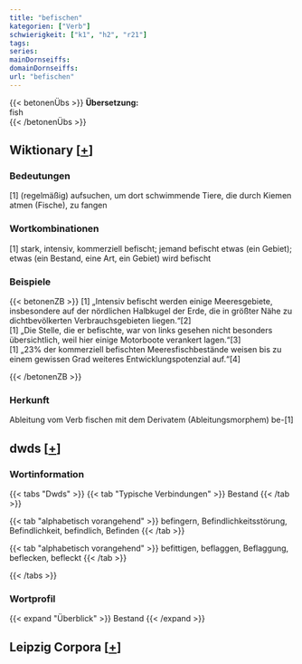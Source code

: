 ```yaml
---
title: "befischen"
kategorien: ["Verb"]
schwierigkeit: ["k1", "h2", "r21"]
tags:
series:
mainDornseiffs:
domainDornseiffs:
url: "befischen"
---
```


{{< betonenÜbs >}}
**Übersetzung:**  
fish  
{{< /betonenÜbs >}}

## Wiktionary [[+](https://de.wiktionary.org/wiki/befischen)]

### Bedeutungen
[1] (regelmäßig) aufsuchen, um dort schwimmende Tiere, die durch Kiemen atmen (Fische), zu fangen  

### Wortkombinationen
[1] stark, intensiv, kommerziell befischt; jemand befischt etwas (ein Gebiet); etwas (ein Bestand, eine Art, ein Gebiet) wird befischt  

### Beispiele
{{< betonenZB >}}
[1] „Intensiv befischt werden einige Meeresgebiete, insbesondere auf der nördlichen Halbkugel der Erde, die in größter Nähe zu dichtbevölkerten Verbrauchsgebieten liegen.“[2]  
[1] „Die Stelle, die er befischte, war von links gesehen nicht besonders übersichtlich, weil hier einige Motorboote verankert lagen.“[3]  
[1] „23% der kommerziell befischten Meeresfischbestände weisen bis zu einem gewissen Grad weiteres Entwicklungspotenzial auf.“[4]  

{{< /betonenZB >}}
### Herkunft
Ableitung vom Verb fischen mit dem Derivatem (Ableitungsmorphem) be-[1]  



## dwds [[+](https://www.dwds.de/wb/befischen)]

### Wortinformation
{{< tabs "Dwds" >}}
{{< tab "Typische Verbindungen" >}}
Bestand
{{< /tab >}}

{{< tab "alphabetisch vorangehend" >}}
befingern, Befindlichkeitsstörung, Befindlichkeit, befindlich, Befinden
{{< /tab >}}

{{< tab "alphabetisch vorangehend" >}}
befittigen, beflaggen, Beflaggung, beflecken, befleckt
{{< /tab >}}

{{< /tabs >}}

### Wortprofil
{{< expand "Überblick" >}} Bestand {{< /expand >}}

## Leipzig Corpora [[+](https://corpora.uni-leipzig.de/en/res?word=befischen&corpusId=deu_newscrawl-public_2018)]

